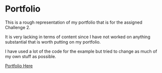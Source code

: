 # Portfolio

This is a rough representation of my portfolio that is for the assigned Challenge 2.

It is very lacking in terms of content since I have not worked on anything substantial that is worth putting on my portfolio.

I have used a lot of the code for the example but tried to change as much of my own stuff as possible.

[Portfolio Here](https://dowon7.github.io/Portfolio/)
